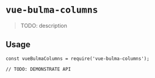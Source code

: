 # `vue-bulma-columns`

> TODO: description

## Usage

```
const vueBulmaColumns = require('vue-bulma-columns');

// TODO: DEMONSTRATE API
```
